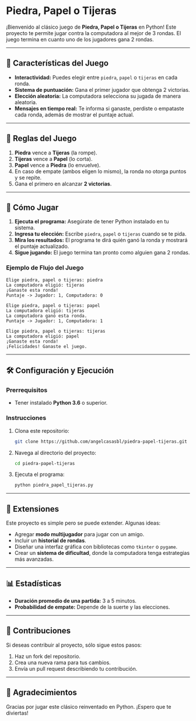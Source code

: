 # Piedra, Papel o Tijeras

¡Bienvenido al clásico juego de **Piedra, Papel o Tijeras** en Python! Este proyecto te permite jugar contra la computadora al mejor de 3 rondas. El juego termina en cuanto uno de los jugadores gana 2 rondas.

---

## 🔧 Características del Juego
- **Interactividad:** Puedes elegir entre `piedra`, `papel` o `tijeras` en cada ronda.
- **Sistema de puntuación:** Gana el primer jugador que obtenga 2 victorias.
- **Elección aleatoria:** La computadora selecciona su jugada de manera aleatoria.
- **Mensajes en tiempo real:** Te informa si ganaste, perdiste o empataste cada ronda, además de mostrar el puntaje actual.

---

## 🔄 Reglas del Juego
1. **Piedra** vence a **Tijeras** (la rompe).
2. **Tijeras** vence a **Papel** (lo corta).
3. **Papel** vence a **Piedra** (lo envuelve).
4. En caso de empate (ambos eligen lo mismo), la ronda no otorga puntos y se repite.
5. Gana el primero en alcanzar **2 victorias**.

---

## 📄 Cómo Jugar

1. **Ejecuta el programa:** Asegúrate de tener Python instalado en tu sistema.
2. **Ingresa tu elección:** Escribe `piedra`, `papel` o `tijeras` cuando se te pida.
3. **Mira los resultados:** El programa te dirá quién ganó la ronda y mostrará el puntaje actualizado.
4. **Sigue jugando:** El juego termina tan pronto como alguien gana 2 rondas.

### Ejemplo de Flujo del Juego
```text
Elige piedra, papel o tijeras: piedra
La computadora eligió: tijeras
¡Ganaste esta ronda!
Puntaje -> Jugador: 1, Computadora: 0

Elige piedra, papel o tijeras: papel
La computadora eligió: tijeras
La computadora ganó esta ronda.
Puntaje -> Jugador: 1, Computadora: 1

Elige piedra, papel o tijeras: tijeras
La computadora eligió: papel
¡Ganaste esta ronda!
¡Felicidades! Ganaste el juego.
```

---

## 🛠️ Configuración y Ejecución

### Prerrequisitos
- Tener instalado **Python 3.6** o superior.

### Instrucciones
1. Clona este repositorio:
   ```bash
   git clone https://github.com/angelcasasbl/piedra-papel-tijeras.git
   ```
2. Navega al directorio del proyecto:
   ```bash
   cd piedra-papel-tijeras
   ```
3. Ejecuta el programa:
   ```bash
   python piedra_papel_tijeras.py
   ```

---

## 🔄 Extensiones
Este proyecto es simple pero se puede extender. Algunas ideas:
- Agregar **modo multijugador** para jugar con un amigo.
- Incluir un **historial de rondas**.
- Diseñar una interfaz gráfica con bibliotecas como `tkinter` o `pygame`.
- Crear un **sistema de dificultad**, donde la computadora tenga estrategias más avanzadas.

---

## 📊 Estadísticas
- **Duración promedio de una partida:** 3 a 5 minutos.
- **Probabilidad de empate:** Depende de la suerte y las elecciones.

---

## 🚀 Contribuciones
Si deseas contribuir al proyecto, sólo sigue estos pasos:
1. Haz un fork del repositorio.
2. Crea una nueva rama para tus cambios.
3. Envía un pull request describiendo tu contribución.

---

## 🙏 Agradecimientos
Gracias por jugar este clásico reinventado en Python. ¡Espero que te diviertas!

